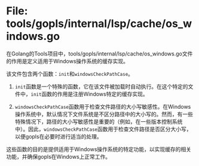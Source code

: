 # File: tools/gopls/internal/lsp/cache/os_windows.go

在Golang的Tools项目中，tools/gopls/internal/lsp/cache/os_windows.go文件的作用是定义适用于Windows操作系统的缓存实现。

该文件包含两个函数：`init`和`windowsCheckPathCase`。

1. `init`函数是一个特殊的函数，它在该文件被加载时自动执行。在这个特定的文件中，`init`函数的作用是注册Windows特定的缓存实现。

2. `windowsCheckPathCase`函数用于检查文件路径的大小写敏感性。在Windows操作系统中，默认情况下文件系统是不区分路径中的大小写的。然而，有一些特殊情况下，路径的大小写敏感性是重要的（例如，在一些版本控制系统中）。因此，`windowsCheckPathCase`函数用于检查文件路径是否区分大小写，以便gopls在必要时进行适当的处理。

这些函数的目的是提供适用于Windows操作系统的特定功能，以实现缓存的相关功能，并确保gopls在Windows上正常工作。

